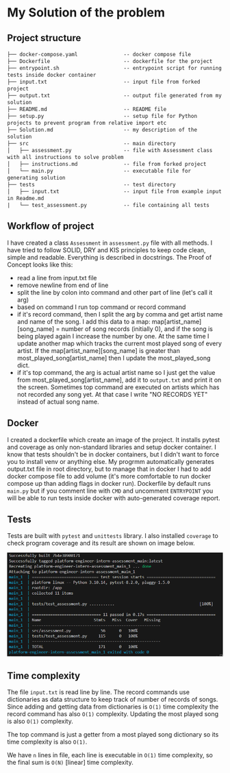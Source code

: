 # My Solution of the problem

## Project structure
```
├── docker-compose.yaml               -- docker compose file
├── Dockerfile                        -- dockerfile for the project
├── entrypoint.sh                     -- entrypoint script for running tests inside docker container
├── input.txt                         -- input file from forked project
├── output.txt                        -- output file generated from my solution
├── README.md                         -- README file
├── setup.py                          -- setup file for Python projects to prevent program from relative import etc
├── Solution.md                       -- my description of the solution
├── src                               -- main directory 
│   ├── assessment.py                 -- file with Assessment class with all instructions to solve problem
│   ├── instructions.md               -- file from forked project 
│   └── main.py                       -- executable file for generating solution
├── tests                             -- test directory
│   ├── input.txt                     -- input file from example input in Readme.md
|   └── test_assessment.py            -- file containing all tests  
```

## Workflow of project

I have created a class `Assessment` in `assessment.py` file with all methods. I have tried to follow SOLID, DRY and KIS principles to keep code clean, simple and readable. Everything is described in docstrings. The Proof of Concept looks like this:
- read a line from input.txt file
- remove newline from end of line
- split the line by colon into command and other part of line (let's call it arg)
- based on command I run top command or record command
- if it's record command, then I split the arg by comma and get artist name and name of the song. I add this data to a map: map[artist_name][song_name] = number of song records (initially 0), and if the song is being played again I increase the number by one. At the same time I update another map which tracks the current most played song of every artist. If the map[artist_name][song_name] is greater than most_played_song[artist_name] then I update the most_played_song dict.
- if it's top command, the arg is actual artist name so I just get the value from most_played_song[artist_name], add it to `output.txt` and print it on the screen. Sometimes top command are executed on artists which has not recorded any song yet. At that case I write "NO RECORDS YET" instead of actual song name.


## Docker
I created a dockerfile which create an image of the project. It installs pytest and coverage as only non-standard libraries and setup docker container. I know that tests shouldn't be in docker containers, but I didn't want to force you to install venv or anything else. My progrmm automatically generates output.txt file in root directory, but to manage that in docker I had to add docker compose file to add volume (it's more comfortable to run docker compose up than adding flags in docker run).
Dockerfile by default runs `main.py` but if you comment line with `CMD` and uncomment `ENTRYPOINT` you will be able to run tests inside docker with auto-generated coverage report.

## Tests
Tests are built with `pytest` and `unittests` library. I also installed `coverage` to check program coverage and its result are shown on image below.

![tests](./test_coverage.PNG)

## Time complexity

The file `input.txt` is read line by line. The record commands use dictionaries as data structure to keep track of number of records of songs. Since adding and getting data from dictionaries is `O(1)` time complexity the record command has also `O(1)` complexity. Updating the most played song is also `O(1)` complexity. 

The top command is just a getter from a most played song dictionary so its time complexity is also `O(1)`.

We have `n` lines in file, each line is executable in `O(1)` time complexity, so the final sum is `O(N)` [linear] time complexity.



